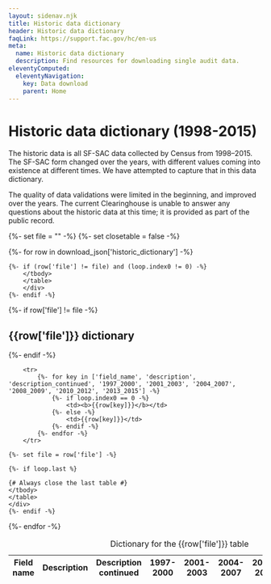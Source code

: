 ```yaml
---
layout: sidenav.njk
title: Historic data dictionary
header: Historic data dictionary
faqLink: https://support.fac.gov/hc/en-us
meta:
  name: Historic data dictionary
  description: Find resources for downloading single audit data.
eleventyComputed:
  eleventyNavigation:
    key: Data download
    parent: Home
---
```


# Historic data dictionary (1998-2015)

The historic data is all SF-SAC data collected by Census from 1998&ndash;2015. The SF-SAC form changed over the years, with different values coming into existence at different times. We have attempted to capture that in this data dictionary.

The quality of data validations were limited in the beginning, and improved over the years. The current Clearinghouse is unable to answer any questions about the historic data at this time; it is provided as part of the public record.

{%- set file = "" -%}
{%- set closetable = false -%}

{%- for row in download_json['historic_dictionary'] -%}

    {%- if (row['file'] != file) and (loop.index0 != 0) -%}
        </tbody>
        </table>
        </div>
    {%- endif -%}

   {%- if row['file'] != file -%}
    <h2>{{row['file']}} dictionary</h2>
    <div class="usa-table-container" tabindex="0">
    <table class="usa-table">
        <caption>
        Dictionary for the {{row['file']}} table  
        </caption>
        <thead>
        <tr>
            <th scope="col">Field name</th>
            <th scope="col">Description</th>
            <th scope="col">Description continued</th>
            <th scope="col">1997-2000</th>
            <th scope="col">2001-2003</th>
            <th scope="col">2004-2007</th>
            <th scope="col">2008-2009</th>
            <th scope="col">2010-2012</th>
            <th scope="col">2013-2015</th>
        </tr>
        </thead>
        <tbody>
    {%- endif -%}
        
        <tr>
            {%- for key in ['field_name', 'description', 'description_continued', '1997_2000', '2001_2003', '2004_2007', '2008_2009', '2010_2012', '2013_2015'] -%}
                {%- if loop.index0 == 0 -%}
                    <td><b>{{row[key]}}</b></td>
                {%- else -%}
                    <td>{{row[key]}}</td>
                {%- endif -%}
            {%- endfor -%}
        </tr>

    {%- set file = row['file'] -%}

    {%- if loop.last %}

    {# Always close the last table #}
    </tbody>
    </table>
    </div>
    {%- endif -%}
{%- endfor -%}


